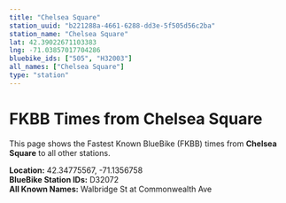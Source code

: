 ```yaml
---
title: "Chelsea Square"
station_uuid: "b221288a-4661-6288-dd3e-5f505d56c2ba"
station_name: "Chelsea Square"
lat: 42.39022671103383
lng: -71.03857017704286
bluebike_ids: ["505", "H32003"]
all_names: ["Chelsea Square"]
type: "station"
---
```


# FKBB Times from Chelsea Square

This page shows the Fastest Known BlueBike (FKBB) times from **Chelsea Square** to all other stations.

**Location:** 42.34775567, -71.1356758  
**BlueBike Station IDs:** D32072  
**All Known Names:** Walbridge St at Commonwealth Ave

